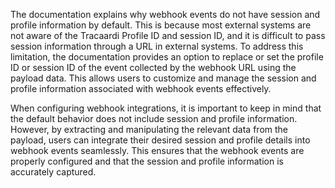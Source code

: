 The documentation explains why webhook events do not have session and profile information by default. This is because most external systems are not aware of the Tracaardi Profile ID and session ID, and it is difficult to pass session information through a URL in external systems. To address this limitation, the documentation provides an option to replace or set the profile ID or session ID of the event collected by the webhook URL using the payload data. This allows users to customize and manage the session and profile information associated with webhook events effectively. 

When configuring webhook integrations, it is important to keep in mind that the default behavior does not include session and profile information. However, by extracting and manipulating the relevant data from the payload, users can integrate their desired session and profile details into webhook events seamlessly. This ensures that the webhook events are properly configured and that the session and profile information is accurately captured.